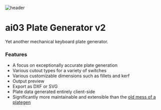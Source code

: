 ![header](https://github.com/ai03-2725/yet-another-keyboard-builder/blob/main/public/opengraph.jpg)

# ai03 Plate Generator v2
Yet another mechanical keyboard plate generator.

### Features
- A focus on exceptionally accurate plate generation
- Various cutout types for a variety of switches
- Various customizable dimensions such as fillets and kerf
- Output preview
- Export as DXF or SVG
- Plate data generated entirely client-side
- Significantly more maintainable and extensible than the [old mess of a plategen](https://github.com/ai03-2725/another-keyboard-builder/)


